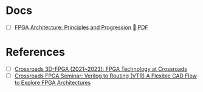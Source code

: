 # Docs

- [ ] [FPGA Architecture: Principles and Progression](https://ieeexplore.ieee.org/abstract/document/9439568) [:blue_book: PDF](pdfs/FPGA_Architecture_Principles_and_Progression.pdf)

# References

- [ ] [Crossroads 3D-FPGA (2021~2023): FPGA Technology at Crossroads](https://www.crossroadsfpga.org)
- [ ] [Crossroads FPGA Seminar: Verilog to Routing (VTR) A Flexible CAD Flow to Explore FPGA Architectures](https://www.youtube.com/watch?v=lQ1RKbEJZmE)
